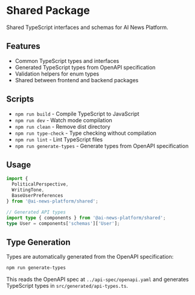 # Shared Package

Shared TypeScript interfaces and schemas for AI News Platform.

## Features

- Common TypeScript types and interfaces
- Generated TypeScript types from OpenAPI specification
- Validation helpers for enum types
- Shared between frontend and backend packages

## Scripts

- `npm run build` - Compile TypeScript to JavaScript
- `npm run dev` - Watch mode compilation
- `npm run clean` - Remove dist directory
- `npm run type-check` - Type checking without compilation
- `npm run lint` - Lint TypeScript files
- `npm run generate-types` - Generate types from OpenAPI specification

## Usage

```typescript
import { 
  PoliticalPerspective, 
  WritingTone, 
  BaseUserPreferences 
} from '@ai-news-platform/shared';

// Generated API types
import type { components } from '@ai-news-platform/shared';
type User = components['schemas']['User'];
```

## Type Generation

Types are automatically generated from the OpenAPI specification:

```bash
npm run generate-types
```

This reads the OpenAPI spec at `../api-spec/openapi.yaml` and generates TypeScript types in `src/generated/api-types.ts`.